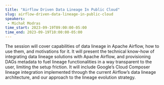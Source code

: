 ```yaml
---
title: "Airflow Driven Data Lineage In Public Cloud"
slug: airflow-driven-data-lineage-in-public-cloud
speakers:
 - Michał Modras
time_start: 2023-09-19T09:00:00-05:00
time_end: 2023-09-19T10:00:00-05:00
---
```


The session will cover capabilities of data lineage in Apache Airflow, how to use them, and motivations for it. It will present the technical know-how of integrating data lineage solutions with Apache Airflow, and provisioning DAGs metadata to fuel lineage functionalities in a way transparent to the user, limiting the setup friction. It will include Google’s Cloud Composer lineage integration implemented through the current Airflow’s data lineage architecture, and our approach to the lineage evolution strategy.